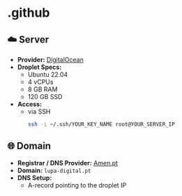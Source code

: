 # .github

## ☁️ Server

- **Provider:** [DigitalOcean](https://www.digitalocean.com/)
- **Droplet Specs:**
  - Ubuntu 22.04
  - 4 vCPUs
  - 8 GB RAM
  - 120 GB SSD
- **Access:**
  - via SSH
    ```bash
    ssh -i ~/.ssh/YOUR_KEY_NAME root@YOUR_SERVER_IP
    ```

## 🌐 Domain

- **Registrar / DNS Provider:** [Amen.pt](https://controlpanel.amen.pt/)
- **Domain:** `lupa-digital.pt`
- **DNS Setup:**
  - A-record pointing to the droplet IP
